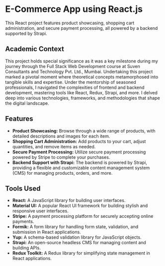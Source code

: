 # E-Commerce App using React.js
This React project features product showcasing, shopping cart administration, and secure payment processing, all powered by a backend supported by Strapi.

## Academic Context

This project holds special significance as it was a key milestone during my journey through the Full Stack Web Development course at Suven Consultants and Technology Pvt. Ltd., Mumbai. Undertaking this project marked a pivotal moment where theoretical concepts metamorphosed into tangible skills and expertise. Under the mentorship of seasoned professionals, I navigated the complexities of frontend and backend development, mastering tools like React, Redux, Strapi, and more.  I delved deep into various technologies, frameworks, and methodologies that shape the digital landscape.


## Features

- **Product Showcasing:** Browse through a wide range of products, with detailed descriptions and images for each item.
- **Shopping Cart Administration:** Add products to your cart, adjust quantities, and remove items as needed.
- **Secure Payment Processing:** Utilize secure payment processing powered by Stripe to complete your purchases.
- **Backend Support with Strapi:** The backend is powered by Strapi, providing a flexible and customizable content management system (CMS) for managing products, orders, and more.

## Tools Used

- **React:** A JavaScript library for building user interfaces.
- **Material UI:** A popular React UI framework for building stylish and responsive user interfaces.
- **Stripe:** A payment processing platform for securely accepting online payments.
- **Formik:** A form library for handling form state, validation, and submission in React applications.
- **Yup:** A schema-based validation library for JavaScript objects.
- **Strapi:** An open-source headless CMS for managing content and building APIs.
- **Redux Toolkit:** A Redux library for simplifying state management in React applications.
